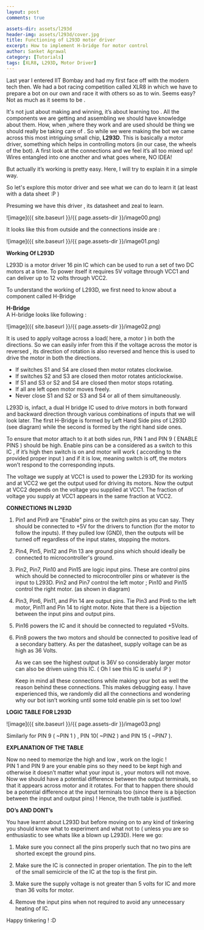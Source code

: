 ```yaml
---
layout: post
comments: true

assets-dir: assets/l293d
header-img: assets/l293d/cover.jpg
title: Functioning of L293D motor driver
excerpt: How to implement H-bridge for motor control
author: Sanket Agrawal
category: [Tutorials]
tags: [XLR8, L293D, Motor Driver]
---
```


Last year I entered IIT Bombay and had my first face off with the modern
tech then. We had a bot racing competition called XLR8 in which we have
to prepare a bot on our own and race it with others so as to win. Seems
easy? Not as much as it seems to be .

It's not just about making and winning, it’s about learning too . All
the components we are getting and assembling we should have knowledge
about them. How, when ,where they work and are used should be thing we
should really be taking care of .
So while we were making the bot we came across this most intriguing
small chip, **L293D**. This is basically a motor driver, something which
helps in controlling motors (in our case, the wheels of the bot). A
first look at the connections and we feel it’s all too mixed up! Wires
entangled into one another and what goes where, NO IDEA!

But actually it’s working is pretty easy. Here, I will try to explain it
in a simple way.  

So let's explore this motor driver and see what we can do to learn it
(at least with a data sheet :P )  
  
Presuming we have this driver , its datasheet and zeal to learn.

![image]({{ site.baseurl }}/{{ page.assets-dir }}/image00.png)

It looks like this from outside and the connections inside are :

![image]({{ site.baseurl }}/{{ page.assets-dir }}/image01.png)

**Working Of L293D**

L293D is a motor driver 16 pin IC which can be used to run a set of two
DC motors at a time. To power itself it requires 5V voltage through VCC1
and can deliver up to 12 volts through VCC2.

To understand the working of L293D, we first need to know about a
component called H-Bridge

**H-Bridge**  
A H-bridge looks like following :

![image]({{ site.baseurl }}/{{ page.assets-dir }}/image02.png)

It is used to apply voltage across a load( here, a motor ) in both the
directions. So we can easily infer from this if the voltage across the
motor is reversed , its direction of rotation is also reversed and hence
this is used to drive the motor in both the directions.  
  
- If switches S1 and S4 are closed then motor rotates clockwise.
- If switches S2 and S3 are closed then motor rotates anticlockwise.
- If S1 and S3 or S2 and S4 are closed then motor stops rotating.
- If all are left open motor moves freely.
- Never close S1 and S2 or S3 and S4 or all of them simultaneously.

L293D is, infact, a dual H bridge IC used to drive motors in both
forward and backward direction through various combinations of inputs
that we will look later. The first H-Bridge is formed by Left Hand Side
pins of L293D (see diagram) while the second is formed by the right hand
side ones.

To ensure that motor attach to it at both sides run, PIN 1 and PIN 9 (
ENABLE PINS ) should be high. Enable pins can be a considered as a
switch to this IC , if it’s high then switch is on and motor will work (
according to the provided proper input ) and if it is low, meaning
switch is off, the motors won’t respond to the corresponding inputs.  
  
The voltage we supply at VCC1 is used to power the L293D for its working
and at VCC2 we get the output used for driving its motors. Now the
output at VCC2 depends on the voltage you supplied at VCC1. The fraction
of voltage you supply at VCC1 appears in the same fraction at VCC2.

**CONNECTIONS IN L293D**  
  
1.  Pin1 and Pin9 are "Enable" pins or the switch pins as you can say.
    They should be connected to +5V for the drivers to function (for
    the motor to follow the inputs). If they pulled low (GND), then
    the outputs will be turned off regardless of the input states,
    stopping the motors.

2.  Pin4, Pin5, Pin12 and Pin 13 are ground pins which should ideally be
    connected to microcontroller's ground.

3.  Pin2, Pin7, Pin10 and Pin15 are logic input pins. These are control
    pins which should be connected to microcontroller pins or whatever
    is the input to L293D. Pin2 and Pin7 control the left motor ;
    Pin10 and Pin15 control the right motor. (as shown in diagram)

4.  Pin3, Pin6, Pin11, and Pin 14 are output pins. Tie Pin3 and Pin6 to
    the left motor, Pin11 and Pin 14 to right motor. Note that there
    is a bijection between the input pins and output pins.

5.  Pin16 powers the IC and it should be connected to regulated +5Volts.

6.  Pin8 powers the two motors and should be connected to positive lead
     of a secondary battery. As per the datasheet, supply voltage can
    be as high as 36 Volts.  
    
    As we can see the highest output is 36V so considerably larger
    motor can also be driven using this IC. ( Oh I see this IC is
    useful :P )  
    
    Keep in mind all these connections while making your bot as well
    the reason behind these connections. This makes debugging easy.
    I have experienced this, we randomly did all the connections and
    wondering why our bot isn’t working until some told enable pin is
    set too low!

**LOGIC TABLE FOR L293D**

![image]({{ site.baseurl }}/{{ page.assets-dir }}/image03.png)

Similarly for PIN 9 ( ~PIN 1 ) , PIN 10( ~PIN2 ) and PIN 15 ( ~PIN7 ). 
  
**EXPLANATION OF THE TABLE**

Now no need to memorize the high and low , work on the logic !  
PIN 1 and PIN 9 are your enable pins so they need to be kept high and
otherwise it doesn’t matter what your input is , your motors will not
move.  
Now we should have a potential difference between the output terminals,
so that it appears across motor and it rotates. For that to happen there
should be a potential difference at the input terminals too (since there
is a bijection between the input and output pins) ! Hence, the truth
table is justified.  
  
**DO’s AND DONT’s**
  
You have learnt about L293D but before moving on to any kind of
tinkering you should know what to experiment and what not to ( unless
you are so enthusiastic to see whats like a blown up L293D). Here we go:
  
1. Make sure you connect all the pins properly such that no two pins are
shorted except the ground pins.

2. Make sure the IC is connected in proper orientation. The pin to the
left of the small semicircle of the IC at the top is the first pin.

3. Make sure the supply voltage is not greater than 5 volts for IC and
more than 36 volts for motor.

4. Remove the input pins when not required to avoid any unnecessary
heating of IC.  
  
Happy tinkering ! :D